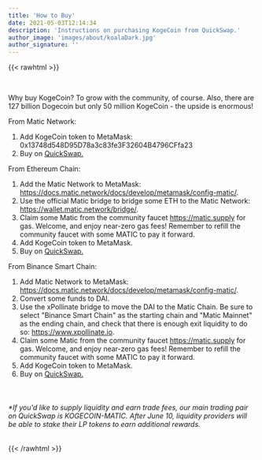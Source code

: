 ```yaml
---
title: 'How to Buy'
date: 2021-05-03T12:14:34
description: 'Instructions on purchasing KogeCoin from QuickSwap.'
author_image: 'images/about/koalaDark.jpg'
author_signature: ''
---
```


{{< rawhtml >}}

<br/>

<p>Why buy KogeCoin? To grow with the community, of course. Also, there are 127 billion Dogecoin but only 50 million KogeCoin - the upside is enormous!</p>

<p>
From Matic Network:
<ol>
<li> Add KogeCoin token to MetaMask: 0x13748d548D95D78a3c83fe3F32604B4796CFfa23</li>
<li> Buy on <a href="https://quickswap.exchange/#/swap?outputCurrency=0x13748d548D95D78a3c83fe3F32604B4796CFfa23">QuickSwap.</a></li>
</ol>
</p>

<p>
From Ethereum Chain:
<ol>
<li> Add the Matic Network to MetaMask: <a href="https://docs.matic.network/docs/develop/metamask/config-matic/">https://docs.matic.network/docs/develop/metamask/config-matic/</a>.</li>
<li> Use the official Matic bridge to bridge some ETH to the Matic Network: <a href="https://wallet.matic.network/bridge/">https://wallet.matic.network/bridge/</a>.</li>
<li> Claim some Matic from the community faucet <a href="https://matic.supply">https://matic.supply</a> for gas. Welcome, and enjoy near-zero gas fees! Remember to refill the community faucet with some MATIC to pay it forward.</li>
<li> Add KogeCoin token to MetaMask.</li>
<li> Buy on <a href="https://quickswap.exchange/#/swap?outputCurrency=0x13748d548D95D78a3c83fe3F32604B4796CFfa23">QuickSwap.</a></li>
</ol>
</p>

<p>
From Binance Smart Chain:
<ol>
<li> Add Matic Network to MetaMask: <a href="https://docs.matic.network/docs/develop/metamask/config-matic/">https://docs.matic.network/docs/develop/metamask/config-matic/</a>.</li>
<li> Convert some funds to DAI.</li>
<li> Use the xPollinate bridge to move the DAI to the Matic Chain. Be sure to select "Binance Smart Chain" as the starting chain and "Matic Mainnet" as the ending chain, and check that there is enough exit liquidity to do so: <a href="https://www.xpollinate.io">https://www.xpollinate.io</a>.</li>
<li> Claim some Matic from the community faucet <a href="https://matic.supply">https://matic.supply</a> for gas. Welcome, and enjoy near-zero gas fees! Remember to refill the community faucet with some MATIC to pay it forward.</li>
<li> Add KogeCoin token to MetaMask.</li>
<li> Buy on <a href="https://quickswap.exchange/#/swap?outputCurrency=0x13748d548D95D78a3c83fe3F32604B4796CFfa23">QuickSwap.</a>
</ol>
</p>

<div class="col-lg-12"><br/>
  <h6 class="text-light">*If you'd like to supply liquidity and earn trade fees, our main trading pair on QuickSwap is KOGECOIN-MATIC. After June 10, liquidity providers will be able to stake their LP tokens to earn additional rewards.</h6>
</div>


{{< /rawhtml >}}
